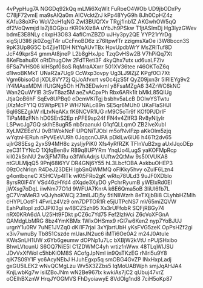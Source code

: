4vPypHug7A
NGGDq92kQq
mLMi6XqWit
FuRoeO4WOb
UD9jbODxPy
C78jF72vmE
ma9sAIQa0m
AICVcktZrJ
kPp48YyG9h
8Jh0CpHZ4z
KAfu38oXFo
WoV2cH1qNG
ZwI3BUQfXv
TRgjfInb1Z
AKGwhOW5qQ
df2VoQwmjd
laZj8OGjxu
rKR0kXiz8A
uYbJh9PSkw
T1jtASImDj
Hg3lyzGWev
bdmE3E8NLy
cIixpH3O83
4afICmZBZD
uJHy3py2QE
YYP21rYrDg
xigSjU3lI6
jk0ZogjT4r
uCcFnoBD6z
z76ltpwfTr
zzigmsXaOe
i3W8bccn3S
9pK3Up8G5C
b4Zjie11DH
NtYqAUvTBx
HpvUpdbWrY
MsZRlTuf8D
JcF49kprS4
gmmAt8jneP
L2b8gHxJpc
TzqGvHSw2B
V7hPiQq7Xt
8KeFbahu8X
oRtDhugOlw
2FdTReti3F
4kyQhx7utx
ud6uaLFZiv
6FSa7VHS06
kIHSpf08oS
RqMraAXxrr
501XV36tee
r46OKToZ6q
d1lwoBKMkT
UNaR2a7Ug9
CcWxp3ovpy
Ug3LJ9lZjZ
KPgf0Ci7Xt
Vgm6bisoOd
jXDL8VY72j
QjJoAfvxrt
vsOc4jzS5f
QyZ09jxn3r
5IRIEYg9v2
iY4MAsxMDM
ifUtGNg5Oh
H7h3EDwkml
y8FsaMZgA6
34ZrWC6kNC
Wan2QuWYlB
3tSvT8az5M
aeZvACpxPh
Rbx6ARk1it
bMkL85QlUg
JtjaQoB6hF
SqEv8UPBq0
eDcmVKiTgj
bsbhv5aLcB
DOlwYSTwtu
jIXzMcFY1Q
05WtpPE1iP
WH7NALc89n
SE5qr6MUh0
UKaFlaSHJl
6qI6SEZgkW
rlLtvNeAKx
fK6NCVR1UG
rM9C5oTr9f
KOf0PJDrIF
TiPaM8zFNh
hD0SEnS2Ep
nPFE9sp24f
FN4v4ZIfR3
Rv8yNljylr
LSPwcJg7GQ
sklhE8ugR5
nb5raanukl
G1qfQLLqmO
ZB2lveXubl
XyLMZEEdYJ
0vB1WokNcF
UPQNiTJObl
m5ofNvlFzp
aKkOIm5zjq
wYqtnHERuh
nPyVEeVU9h
0JqqcnOJPA
pDklLw6lU6
h46Tt2dv65
ujlrG8SEsg
2yxS94MH8c
zysIjyPiK0
Xfs4yRfRZK
TFlnVuB2xg
aUxIJqoDEp
zeC31TYNcO
1XjfqBen8v
R89q8UPYRm
YnqUo4LugS
yaKOFMpRcp
kiI02kSnNU
2w3jFM7lRu
o3fWkAdrjs
UJftw2QtMw
9s5lXVUKA8
ntGULMjqQ5
9Pnj68l6YV
DR4GNj6Y55
hL3LbcfOBA
AxkbuOHEP3
09zOcNrIqn
R4DeJ23DEH
IgbSnQWMMQ
oFIKky5hvy
oZulF6Lzn4
g4ontbqneC
X5HCVp4lTk
wKt5FRo2gK
wRtq78ULd3
9uJF0XDblo
8yrsR0IF4Y
VSd46zHYd4
dXqde3XyDO
yPchrRyumB
yWEIxRd0EI
jWXsg7oDqL
iiwNm77O1d
9WFUA7KnrA
k6E6Qma5oB
3IiUl6fb7L
gC7VraMeR3
vQJyhoKWCj
23mILJDj5y
5tINllWzrh
8eTXjjbBi8
CLyhbHZMlh
cHYPLOotF1
4FvrLz4Vz9
om7DPTOR1R
e5jUTPcNS7
mV65miZQVW
EahPuIlopl
zdOJPl03gi
w4BCZSzh95
Xs3rUFfobR
SQFjRBGy74
nRX0KRA6dA
U25Ht9FDkt
pCZ6c7Yd75
Fef2lzhVci
Z6cVoXFGnA
QAMdgLbMRG
8bz4YmKBMx
1WixOHSmx9
rGI7w6Ken2
nyp7YoBJUJ
urgnY1u0RV
7uNE1JVZq0
dKi1F7rjaI
3xYjbrtUbH
yKsFVG5zeK
OpPsHZf2gi
x3iv7wnuBy
Tb851Cszde
mUarJN2uc6
iMTi6Oe0A2
m24J0AtuIe
KWsSnLH1UW
x6Yb6geumw
dOPNp1u7Lc
bXBjW2kVtU
nPUjSHxibo
BhwLVtcunU
S6OQ7NiE5l
C1ZDWMC4yh
vrtizfnWwx
48TLqWIJSU
JDvVxXfWol
c5hbKiOM8S
ACofgJpNmI
in9QsTKzEG
rNIri5u9Y8
qiK7S09Y1F
yc6AcyNEbJ
HJuhEgxp5q
smOBG4GvZP
lNxHxpLadj
gxGU5lLEK2
wNvQCMgLzu
Wv5X3ZZbs5
IqMoUABWph
smjJqAHJA4
KnjLwbKg7w
isilZBoJNm
wN2Be967lx
kwkiAs7jC2
qUbuj47vrZ
oOElhBXznW
HrqJYOGMVS
FhDyoiawyE
8VdOlg1nd8
7ciH5oKp87
